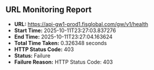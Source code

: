 ## URL Monitoring Report

- **URL:** https://api-gw1-prod1.fisglobal.com/gw/v1/health
- **Start Time:** 2025-10-11T23:27:03.837276
- **End Time:** 2025-10-11T23:27:04.163624
- **Total Time Taken:** 0.326348 seconds
- **HTTP Status Code:** 403
- **Status:** Failure
- **Failure Reason:** HTTP Status Code: 403
